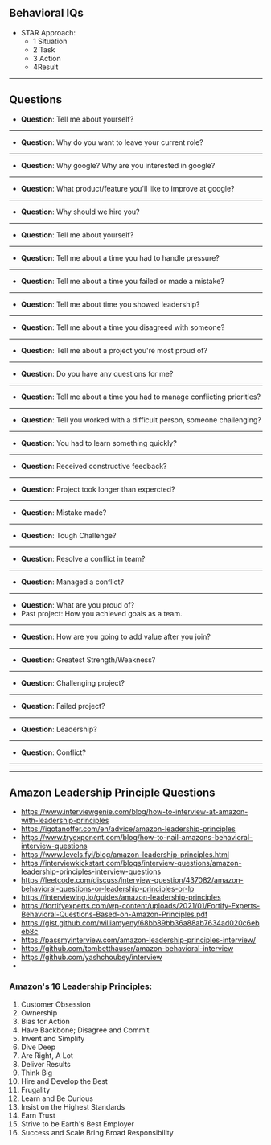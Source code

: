 ## Behavioral IQs
* STAR Approach: 
  * 1 Situation
  * 2 Task
  * 3 Action
  * 4Result
***
## Questions

* __Question__: Tell me about yourself?
  
***

* __Question__: Why do you want to leave your current role?
  
***

* __Question__: Why google? Why are you interested in google?

***

* __Question__: What product/feature you'll like to improve at google?
  
***

* __Question__: Why should we hire you?
  
***

* __Question__: Tell me about yourself?
  
***

* __Question__: Tell me about a time you had to handle pressure?

***

* __Question__: Tell me about a time you failed or made a mistake?
  
***

* __Question__: Tell me about time you showed leadership?
  
***

* __Question__: Tell me about a time you disagreed with someone?
  
***

* __Question__: Tell me about a project you're most proud of?
  
***

* __Question__: Do you have any questions for me?
  
***

* __Question__: Tell me about a time you had to manage conflicting priorities?
  
***

* __Question__: Tell you worked with a difficult person, someone challenging?
  
***

* __Question__: You had to learn something quickly?
  
***

* __Question__: Received constructive feedback?
  
***

* __Question__: Project took longer than expercted?
  
***

* __Question__: Mistake made?
  
***

* __Question__: Tough Challenge?
  
***

* __Question__: Resolve a conflict in team?
  
***

* __Question__: Managed a conflict?
  
***

* __Question__: What are you proud of?
 * Past project: How you achieved goals as a team. 

***

* __Question__: How are you going to add value after you join?
  
***

* __Question__: Greatest Strength/Weakness?
   
***

* __Question__: Challenging project?
  
***

* __Question__: Failed project?

***

* __Question__: Leadership?
  
***

* __Question__: Conflict?
  
***
***

## Amazon Leadership Principle Questions
* https://www.interviewgenie.com/blog/how-to-interview-at-amazon-with-leadership-principles
* https://igotanoffer.com/en/advice/amazon-leadership-principles
* https://www.tryexponent.com/blog/how-to-nail-amazons-behavioral-interview-questions
* https://www.levels.fyi/blog/amazon-leadership-principles.html
* https://interviewkickstart.com/blogs/interview-questions/amazon-leadership-principles-interview-questions
* https://leetcode.com/discuss/interview-question/437082/amazon-behavioral-questions-or-leadership-principles-or-lp
* https://interviewing.io/guides/amazon-leadership-principles
* https://fortifyexperts.com/wp-content/uploads/2021/01/Fortify-Experts-Behavioral-Questions-Based-on-Amazon-Principles.pdf
* https://gist.github.com/williamyeny/68bb89bb36a88ab7634ad020c6ebeb8c
* https://passmyinterview.com/amazon-leadership-principles-interview/
* https://github.com/tombetthauser/amazon-behavioral-interview
* https://github.com/yashchoubey/interview
* 
### Amazon's 16 Leadership Principles:
1. Customer Obsession
2. Ownership
3. Bias for Action
4. Have Backbone; Disagree and Commit
5. Invent and Simplify
6. Dive Deep
7. Are Right, A Lot
8. Deliver Results
9. Think Big
10. Hire and Develop the Best
11. Frugality
12. Learn and Be Curious
13. Insist on the Highest Standards
14. Earn Trust
15. Strive to be Earth's Best Employer
16. Success and Scale Bring Broad Responsibility
